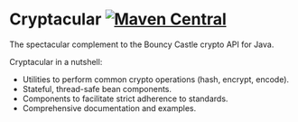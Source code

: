 # Cryptacular [![Maven Central](https://maven-badges.herokuapp.com/maven-central/org.cryptacular/cryptacular/badge.svg?style=flat)](https://maven-badges.herokuapp.com/maven-central/org.cryptacular/cryptacular)

The spectacular complement to the Bouncy Castle crypto API for Java.

Cryptacular in a nutshell:

* Utilities to perform common crypto operations (hash, encrypt, encode).
* Stateful, thread-safe bean components.
* Components to facilitate strict adherence to standards.
* Comprehensive documentation and examples.

